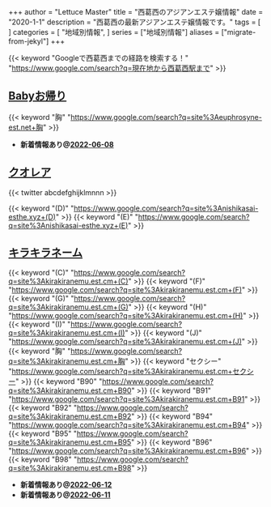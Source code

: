 +++
author = "Lettuce Master"
title = "西葛西のアジアンエステ嬢情報"
date = "2020-1-1"
description = "西葛西の最新アジアンエステ嬢情報です。"
tags = [
]
categories = [
    "地域別情報",
]
series = ["地域別情報"]
aliases = ["migrate-from-jekyl"]
+++

{{< keyword "Googleで西葛西までの経路を検索する！" "https://www.google.com/search?q=現在地から西葛西駅まで" >}}

## [Babyお帰り](http://euphrosyne-est.net/)
{{< keyword "胸" "https://www.google.com/search?q=site%3Aeuphrosyne-est.net+胸" >}} 

- **新着情報あり@[2022-06-08](/post/2022-06-08)**
## [クオレア](https://nishikasai-esthe.xyz/)


{{< twitter abcdefghijklmnnn >}}

{{< keyword "(D)" "https://www.google.com/search?q=site%3Anishikasai-esthe.xyz+(D)" >}} {{< keyword "(E)" "https://www.google.com/search?q=site%3Anishikasai-esthe.xyz+(E)" >}} 

## [キラキラネーム](https://kirakiranemu.est.cm/)
{{< keyword "(C)" "https://www.google.com/search?q=site%3Akirakiranemu.est.cm+(C)" >}} {{< keyword "(F)" "https://www.google.com/search?q=site%3Akirakiranemu.est.cm+(F)" >}} {{< keyword "(G)" "https://www.google.com/search?q=site%3Akirakiranemu.est.cm+(G)" >}} {{< keyword "(H)" "https://www.google.com/search?q=site%3Akirakiranemu.est.cm+(H)" >}} {{< keyword "(I)" "https://www.google.com/search?q=site%3Akirakiranemu.est.cm+(I)" >}} {{< keyword "(J)" "https://www.google.com/search?q=site%3Akirakiranemu.est.cm+(J)" >}} {{< keyword "胸" "https://www.google.com/search?q=site%3Akirakiranemu.est.cm+胸" >}} {{< keyword "セクシー" "https://www.google.com/search?q=site%3Akirakiranemu.est.cm+セクシー" >}} {{< keyword "B90" "https://www.google.com/search?q=site%3Akirakiranemu.est.cm+B90" >}} {{< keyword "B91" "https://www.google.com/search?q=site%3Akirakiranemu.est.cm+B91" >}} {{< keyword "B92" "https://www.google.com/search?q=site%3Akirakiranemu.est.cm+B92" >}} {{< keyword "B94" "https://www.google.com/search?q=site%3Akirakiranemu.est.cm+B94" >}} {{< keyword "B95" "https://www.google.com/search?q=site%3Akirakiranemu.est.cm+B95" >}} {{< keyword "B96" "https://www.google.com/search?q=site%3Akirakiranemu.est.cm+B96" >}} {{< keyword "B98" "https://www.google.com/search?q=site%3Akirakiranemu.est.cm+B98" >}} 

- **新着情報あり@[2022-06-12](/post/2022-06-12)**
- **新着情報あり@[2022-06-11](/post/2022-06-11)**
